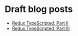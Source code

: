 # Draft blog posts

* [Redux TypeScripted, Part II](redux-typescripted-ii.md)
* [Redux TypeScripted, Part III](redux-typescripted-iii.md)